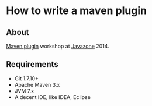 How to write a maven plugin
===============

## About ##
[Maven plugin](http://maven.apache.org/plugin-developers/index.html) workshop at [Javazone](javazone.no) 2014.

## Requirements ##

* Git 1.7.10+
* Apache Maven 3.x
* JVM 7.x
* A decent IDE, like IDEA, Eclipse
